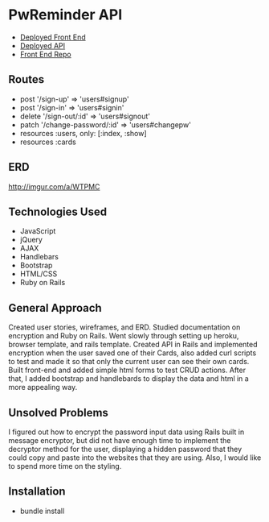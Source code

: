 # PwReminder API

-    [Deployed Front End](https://mlynnes.github.io/capstone-front-end)
-    [Deployed API](https://thawing-plateau-88644.herokuapp.com)
-    [Front End Repo](https://github.com/mlynnes/capstone-front-end)

## Routes
-    post '/sign-up' => 'users#signup'
-    post '/sign-in' => 'users#signin'
-    delete '/sign-out/:id' => 'users#signout'
-    patch '/change-password/:id' => 'users#changepw'
-    resources :users, only: [:index, :show]
-    resources :cards

## ERD
http://imgur.com/a/WTPMC

## Technologies Used
-    JavaScript
-    jQuery
-    AJAX
-    Handlebars
-    Bootstrap
-    HTML/CSS
-    Ruby on Rails

## General Approach
Created user stories, wireframes, and ERD. Studied documentation on encryption and Ruby on Rails. Went slowly through setting up heroku, browser template, and rails template. Created API in Rails and implemented encryption when the user saved one of their Cards, also added curl scripts to test and made it so that only the current user can see their own cards. Built front-end and added simple html forms to test CRUD actions. After that, I added bootstrap and handlebards to display the data and html in a more appealing way.

## Unsolved Problems
I figured out how to encrypt the password input data using Rails built in message encryptor, but did not have enough time to implement the decryptor method for the user, displaying a hidden password that they could copy and paste into the websites that they are using. Also, I would like to spend more time on the styling.

## Installation
-    bundle install
